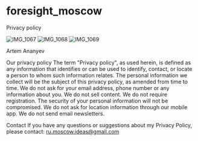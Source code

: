 # foresight_moscow
Privacy policy

![IMG_1067](https://github.com/user-attachments/assets/f9bdd9ee-a57e-4893-a759-14d3a21b471e)
![IMG_1068](https://github.com/user-attachments/assets/a0f50323-f9d9-48ee-86a8-474c9610e543)
![IMG_1069](https://github.com/user-attachments/assets/270c597d-1d5c-44b4-a7dc-20c886f020e5)

Artem Ananyev

Our privacy policy The term "Privacy policy", as used herein,
is defined as any information that identifies or can be used to identify, contact,
or locate a person to whom such information relates. The personal information we collect will
be the subject of this privacy policy, as amended from time to time. We do not ask for your email
address, phone number or any information about you. We do not sell content. We do not require registration.
The security of your personal information will not be compromised. We do not ask for location
information through our mobile app. We do not send email newsletters.

Contact If you have any questions or suggestions about my Privacy Policy, please contact: ru.moscow.ideas@gmail.com
